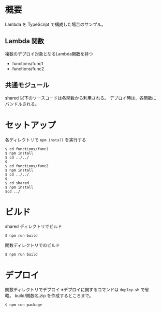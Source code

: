 # 概要
Lambda を TypeScript で構成した場合のサンプル。

## Lambda 関数
複数のデプロイ対象となるLambda関数を持つ

- functions/func1 
- functions/func2

## 共通モジュール
shared 以下のソースコードは各関数から利用される。
デプロイ時は、各関数にバンドルされる。

# セットアップ

各ディレクトリで `npm install` を実行する

```
$ cd functions/func1
$ npm install
$ cd ../../
$
$ cd functions/func2
$ npm install
$ cd ../../
$
$ cd shared
$ npm install
$cd ../
```

# ビルド

shared ディレクトリでビルド

```
$ npm run build
```

関数ディレクトリでのビルド

```
$ npm run build
```

# デプロイ

関数ディレクトリでデプロイ
※デプロイに関するコマンドは `deploy.sh` で省略。
build/関数名.zip を作成するところまで。

```
$ npm run package
```


